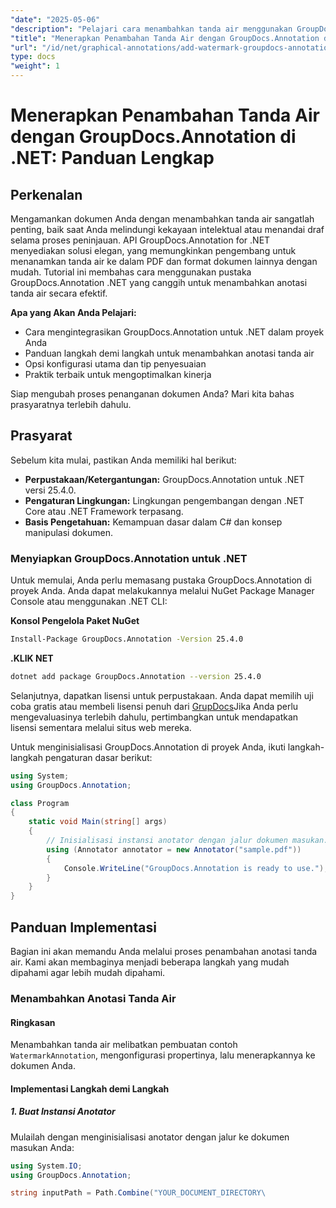 ```yaml
---
"date": "2025-05-06"
"description": "Pelajari cara menambahkan tanda air menggunakan GroupDocs.Annotation untuk .NET. Panduan ini mencakup penyiapan, penerapan langkah demi langkah, dan praktik terbaik untuk mengamankan dan memberi merek pada dokumen."
"title": "Menerapkan Penambahan Tanda Air dengan GroupDocs.Annotation di .NET&#58; Panduan Lengkap untuk Keamanan dan Pencitraan Merek Dokumen"
"url": "/id/net/graphical-annotations/add-watermark-groupdocs-annotation-net-guide/"
type: docs
"weight": 1
---
```


# Menerapkan Penambahan Tanda Air dengan GroupDocs.Annotation di .NET: Panduan Lengkap

## Perkenalan

Mengamankan dokumen Anda dengan menambahkan tanda air sangatlah penting, baik saat Anda melindungi kekayaan intelektual atau menandai draf selama proses peninjauan. API GroupDocs.Annotation for .NET menyediakan solusi elegan, yang memungkinkan pengembang untuk menanamkan tanda air ke dalam PDF dan format dokumen lainnya dengan mudah. Tutorial ini membahas cara menggunakan pustaka GroupDocs.Annotation .NET yang canggih untuk menambahkan anotasi tanda air secara efektif.

**Apa yang Akan Anda Pelajari:**
- Cara mengintegrasikan GroupDocs.Annotation untuk .NET dalam proyek Anda
- Panduan langkah demi langkah untuk menambahkan anotasi tanda air
- Opsi konfigurasi utama dan tip penyesuaian
- Praktik terbaik untuk mengoptimalkan kinerja

Siap mengubah proses penanganan dokumen Anda? Mari kita bahas prasyaratnya terlebih dahulu.

## Prasyarat

Sebelum kita mulai, pastikan Anda memiliki hal berikut:
- **Perpustakaan/Ketergantungan:** GroupDocs.Annotation untuk .NET versi 25.4.0.
- **Pengaturan Lingkungan:** Lingkungan pengembangan dengan .NET Core atau .NET Framework terpasang.
- **Basis Pengetahuan:** Kemampuan dasar dalam C# dan konsep manipulasi dokumen.

### Menyiapkan GroupDocs.Annotation untuk .NET

Untuk memulai, Anda perlu memasang pustaka GroupDocs.Annotation di proyek Anda. Anda dapat melakukannya melalui NuGet Package Manager Console atau menggunakan .NET CLI:

**Konsol Pengelola Paket NuGet**
```bash
Install-Package GroupDocs.Annotation -Version 25.4.0
```

**\.KLIK NET**
```bash
dotnet add package GroupDocs.Annotation --version 25.4.0
```

Selanjutnya, dapatkan lisensi untuk perpustakaan. Anda dapat memilih uji coba gratis atau membeli lisensi penuh dari [GrupDocs](https://purchase.groupdocs.com/buy)Jika Anda perlu mengevaluasinya terlebih dahulu, pertimbangkan untuk mendapatkan lisensi sementara melalui situs web mereka.

Untuk menginisialisasi GroupDocs.Annotation di proyek Anda, ikuti langkah-langkah pengaturan dasar berikut:

```csharp
using System;
using GroupDocs.Annotation;

class Program
{
    static void Main(string[] args)
    {
        // Inisialisasi instansi anotator dengan jalur dokumen masukan.
        using (Annotator annotator = new Annotator("sample.pdf"))
        {
            Console.WriteLine("GroupDocs.Annotation is ready to use.");
        }
    }
}
```

## Panduan Implementasi

Bagian ini akan memandu Anda melalui proses penambahan anotasi tanda air. Kami akan membaginya menjadi beberapa langkah yang mudah dipahami agar lebih mudah dipahami.

### Menambahkan Anotasi Tanda Air

#### Ringkasan
Menambahkan tanda air melibatkan pembuatan contoh `WatermarkAnnotation`, mengonfigurasi propertinya, lalu menerapkannya ke dokumen Anda.

#### Implementasi Langkah demi Langkah

##### 1. Buat Instansi Anotator
Mulailah dengan menginisialisasi anotator dengan jalur ke dokumen masukan Anda:

```csharp
using System.IO;
using GroupDocs.Annotation;

string inputPath = Path.Combine("YOUR_DOCUMENT_DIRECTORY\